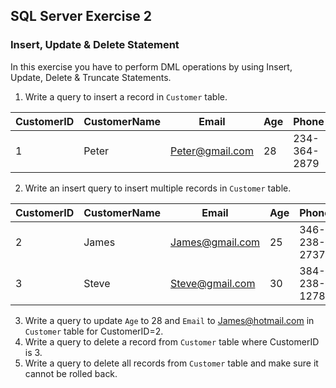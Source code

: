 ## SQL Server Exercise 2

### Insert, Update & Delete Statement

In this exercise you have to perform DML operations by using Insert, Update, Delete & Truncate Statements.
 
1. Write a query to insert a record in `Customer` table. 

CustomerID | CustomerName |      Email      | Age |   Phone
-----------|--------------|-----------------|-----|-------------
1          | Peter        | Peter@gmail.com | 28  | 234-364-2879

2. Write an insert query to insert multiple records in `Customer` table.

CustomerID | CustomerName |      Email      | Age |   Phone
-----------|--------------|-----------------|-----|-------------
2          | James        | James@gmail.com | 25  | 346-238-2737
3          | Steve        | Steve@gmail.com | 30  | 384-238-1278

3. Write a query to update `Age` to 28 and `Email` to James@hotmail.com in `Customer` table for CustomerID=2.
4. Write a query to delete a record from `Customer` table where CustomerID is 3.
5. Write a query to delete all records from `Customer` table and make sure it cannot be rolled back.
